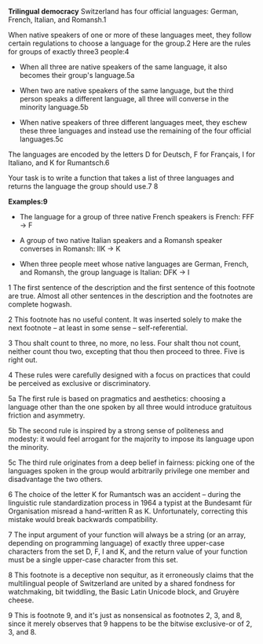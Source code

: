 **Trilingual democracy**
Switzerland has four official languages: German, French, Italian, and Romansh.1

When native speakers of one or more of these languages meet, they follow certain regulations to choose a language for the group.2 Here are the rules for groups of exactly three3 people:4

-   When all three are native speakers of the same language, it also becomes their group's language.5a

-   When two are native speakers of the same language, but the third person speaks a different language, all three will converse in the minority language.5b

-   When native speakers of three different languages meet, they eschew these three languages and instead use the remaining of the four official languages.5c

The languages are encoded by the letters D for Deutsch, F for Français, I for Italiano, and K for Rumantsch.6

Your task is to write a function that takes a list of three languages and returns the language the group should use.7 8

**Examples:9**

-   The language for a group of three native French speakers is French: FFF → F

-   A group of two native Italian speakers and a Romansh speaker converses in Romansh: IIK → K

-   When three people meet whose native languages are German, French, and Romansh, the group language is Italian: DFK → I

1 The first sentence of the description and the first sentence of this footnote are true. Almost all other sentences in the description and the footnotes are complete hogwash.

2 This footnote has no useful content. It was inserted solely to make the next footnote – at least in some sense – self-referential.

3 Thou shalt count to three, no more, no less. Four shalt thou not count, neither count thou two, excepting that thou then proceed to three. Five is right out.

4 These rules were carefully designed with a focus on practices that could be perceived as exclusive or discriminatory.

5a The first rule is based on pragmatics and aesthetics: choosing a language other than the one spoken by all three would introduce gratuitous friction and asymmetry.

5b The second rule is inspired by a strong sense of politeness and modesty: it would feel arrogant for the majority to impose its language upon the minority.

5c The third rule originates from a deep belief in fairness: picking one of the languages spoken in the group would arbitrarily privilege one member and disadvantage the two others.

6 The choice of the letter K for Rumantsch was an accident – during the linguistic rule standardization process in 1964 a typist at the Bundesamt für Organisation misread a hand-written R as K. Unfortunately, correcting this mistake would break backwards compatibility.

7 The input argument of your function will always be a string (or an array, depending on programming language) of exactly three upper-case characters from the set D, F, I and K, and the return value of your function must be a single upper-case character from this set.

8 This footnote is a deceptive non sequitur, as it erroneously claims that the multilingual people of Switzerland are united by a shared fondness for watchmaking, bit twiddling, the Basic Latin Unicode block, and Gruyère cheese.

9 This is footnote 9, and it's just as nonsensical as footnotes 2, 3, and 8, since it merely observes that 9 happens to be the bitwise exclusive-or of 2, 3, and 8.
